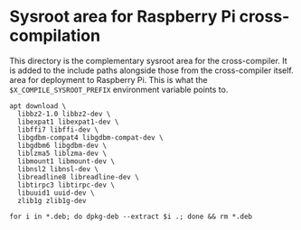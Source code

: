 # Sysroot area for Raspberry Pi cross-compilation
This directory is the complementary sysroot area for the cross-compiler. It is added to the include paths alongside those from the cross-compiler itself. area for deployment to Raspberry Pi. This is what the `$X_COMPILE_SYSROOT_PREFIX` environment variable points to.
```
apt download \
  libbz2-1.0 libbz2-dev \
  libexpat1 libexpat1-dev \
  libffi7 libffi-dev \
  libgdbm-compat4 libgdbm-compat-dev \
  libgdbm6 libgdbm-dev \
  liblzma5 liblzma-dev \
  libmount1 libmount-dev \
  libnsl2 libnsl-dev \
  libreadline8 libreadline-dev \
  libtirpc3 libtirpc-dev \
  libuuid1 uuid-dev \
  zlib1g zlib1g-dev

for i in *.deb; do dpkg-deb --extract $i .; done && rm *.deb
```
